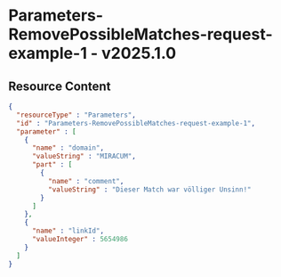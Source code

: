 # Parameters-RemovePossibleMatches-request-example-1 - v2025.1.0



## Resource Content

```json
{
  "resourceType" : "Parameters",
  "id" : "Parameters-RemovePossibleMatches-request-example-1",
  "parameter" : [
    {
      "name" : "domain",
      "valueString" : "MIRACUM",
      "part" : [
        {
          "name" : "comment",
          "valueString" : "Dieser Match war völliger Unsinn!"
        }
      ]
    },
    {
      "name" : "linkId",
      "valueInteger" : 5654986
    }
  ]
}

```
